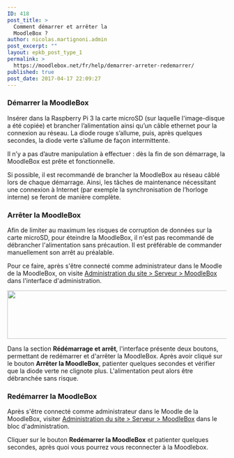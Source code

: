 ```yaml
---
ID: 418
post_title: >
  Comment démarrer et arrêter la
  MoodleBox ?
author: nicolas.martignoni.admin
post_excerpt: ""
layout: epkb_post_type_1
permalink: >
  https://moodlebox.net/fr/help/demarrer-arreter-redemarrer/
published: true
post_date: 2017-04-17 22:09:27
---
```

<h3>Démarrer la MoodleBox</h3>
Insérer dans la Raspberry Pi 3 la carte microSD (sur laquelle l'image-disque a été copiée) et brancher l’alimentation ainsi qu’un câble ethernet pour la connexion au réseau. La diode rouge s’allume, puis, après quelques secondes, la diode verte s’allume de façon intermittente.

Il n’y a pas d’autre manipulation à effectuer : dès la fin de son démarrage, la MoodleBox est prête et fonctionnelle.

Si possible, il est recommandé de brancher la MoodleBox au réseau câblé lors de chaque démarrage. Ainsi, les tâches de maintenance nécessitant une connexion à Internet (par exemple la synchronisation de l’horloge interne) se feront de manière complète.
<h3>Arrêter la MoodleBox</h3>
Afin de limiter au maximum les risques de corruption de données sur la carte microSD, pour éteindre la MoodleBox, il n'est pas recommandé de débrancher l'alimentation sans précaution. Il est préférable de commander manuellement son arrêt au préalable.

Pour ce faire, après s'être connecté comme administrateur dans le Moodle de la MoodleBox, on visite <a href="http://moodlebox.home/admin/tool/moodlebox/index.php" target="_blank" rel="noopener noreferrer">Administration du site &gt; Serveur &gt; MoodleBox</a> dans l'interface d'administration.

<img class="alignnone size-full wp-image-481" src="https://moodlebox.net/fr/wp-content/uploads/sites/4/2017/04/restart-shutdown.png" alt="" width="722" height="111" />

Dans la section <strong>Rédémarrage et arrêt</strong>, l'interface présente deux boutons, permettant de redémarrer et d'arrêter la MoodleBox. Après avoir cliqué sur le bouton <strong>Arrêter la MoodleBox</strong>, patienter quelques secondes et vérifier que la diode verte ne clignote plus. L'alimentation peut alors être débranchée sans risque.
<h3>Redémarrer la MoodleBox</h3>
Après s'être connecté comme administrateur dans le Moodle de la MoodleBox, visiter <a href="http://moodlebox.home/admin/tool/moodlebox/index.php" target="_blank" rel="noopener noreferrer">Administration du site &gt; Serveur &gt; MoodleBox</a> dans le bloc d'administration.

Cliquer sur le bouton <strong>Redémarrer la MoodleBox</strong> et patienter quelques secondes, après quoi vous pourrez vous reconnecter à la Moodlebox.